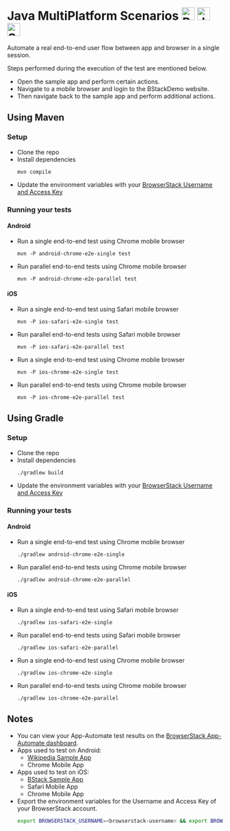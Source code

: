 # Java MultiPlatform Scenarios <a href="https://www.browserstack.com/"><img src="https://www.vectorlogo.zone/logos/browserstack/browserstack-icon.svg" alt="BrowserStack" height="30"/></a> <a href="https://java.com"><img src="https://www.vectorlogo.zone/logos/java/java-icon.svg" alt="Java" height="30" /></a> <a href="https://www.selenium.dev/"><img src="https://seeklogo.com/images/S/selenium-logo-DB9103D7CF-seeklogo.com.png" alt="Selenium" height="30" /></a>

Automate a real end-to-end user flow between app and browser in a single session. 

Steps performed during the execution of the test are mentioned below.

- Open the sample app and perform certain actions.
- Navigate to a mobile browser and login to the BStackDemo website.
- Then navigate back to the sample app and perform additional actions.

## Using Maven

### Setup

- Clone the repo
- Install dependencies
  ```
  mvn compile
  ```
- Update the environment variables with your [BrowserStack Username and Access Key](https://www.browserstack.com/accounts/settings)

### Running your tests

#### Android

- Run a single end-to-end test using Chrome mobile browser
  ```
  mvn -P android-chrome-e2e-single test
  ```

- Run parallel end-to-end tests using Chrome mobile browser
  ```
  mvn -P android-chrome-e2e-parallel test
  ```

#### iOS

- Run a single end-to-end test using Safari mobile browser
  ```
  mvn -P ios-safari-e2e-single test
  ```

- Run parallel end-to-end tests using Safari mobile browser
  ```
  mvn -P ios-safari-e2e-parallel test
  ```

- Run a single end-to-end test using Chrome mobile browser
  ```
  mvn -P ios-chrome-e2e-single test
  ```

- Run parallel end-to-end tests using Chrome mobile browser
  ```
  mvn -P ios-chrome-e2e-parallel test
  ```

## Using Gradle

### Setup

- Clone the repo
- Install dependencies
  ```
  ./gradlew build
  ```
- Update the environment variables with your [BrowserStack Username and Access Key](https://www.browserstack.com/accounts/settings)

### Running your tests

#### Android

- Run a single end-to-end test using Chrome mobile browser
  ```
  ./gradlew android-chrome-e2e-single
  ```

- Run parallel end-to-end tests using Chrome mobile browser
  ```
  ./gradlew android-chrome-e2e-parallel
  ```

#### iOS

- Run a single end-to-end test using Safari mobile browser
  ```
  ./gradlew ios-safari-e2e-single
  ```

- Run parallel end-to-end tests using Safari mobile browser
  ```
  ./gradlew ios-safari-e2e-parallel
  ```

- Run a single end-to-end test using Chrome mobile browser
  ```
  ./gradlew ios-chrome-e2e-single
  ```

- Run parallel end-to-end tests using Chrome mobile browser
  ```
  ./gradlew ios-chrome-e2e-parallel
  ```

## Notes
- You can view your App-Automate test results on the [BrowserStack App-Automate dashboard](https://app-automate.browserstack.com/).
- Apps used to test on Android:
    - [Wikipedia Sample App](https://www.browserstack.com/app-automate/sample-apps/android/WikipediaSample.apk)
    - Chrome Mobile App
- Apps used to test on iOS:
    - [BStack Sample App](https://www.browserstack.com/app-automate/sample-apps/ios/BStackSampleApp.ipa)
    - Safari Mobile App
    - Chrome Mobile App
- Export the environment variables for the Username and Access Key of your BrowserStack account.
  ```sh
  export BROWSERSTACK_USERNAME=<browserstack-username> && export BROWSERSTACK_ACCESS_KEY=<browserstack-access-key>
  ```
